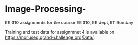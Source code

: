 # Image-Processing-

EE 610 assignments for the course EE 610, EE dept, IIT Bombay


Training and test data for assignmnet 4 is available on https://monuseg.grand-challenge.org/Data/.
